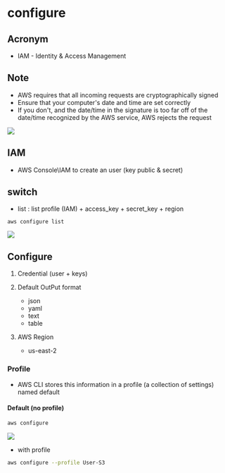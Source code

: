 # configure

## Acronym
* IAM - Identity & Access Management

## Note
* AWS requires that all incoming requests are cryptographically signed
* Ensure that your computer's date and time are set correctly
* If you don't, and the date/time in the signature is too
  far off of the date/time recognized by the AWS service, AWS rejects the request

[<img src="https://i.imgur.com/NxScs6K.png">](https://i.imgur.com/NxScs6K.png)

## IAM
* AWS Console\IAM to create an user (key public & secret)

## switch
* list : list profile (IAM) + access_key + secret_key + region
````
aws configure list
````
[<img src="https://i.imgur.com/CsGHtNf.png">](https://i.imgur.com/CsGHtNf.png)

## Configure
1) Credential (user + keys)

2) Default OutPut format
    * json
    * yaml
    * text
    * table
  
3) AWS Region
    * us-east-2

### Profile
* AWS CLI stores this information in a profile (a collection of settings) named default

#### Default (no profile)
````Bash
aws configure 
````
[<img src="https://i.imgur.com/MEe4PSd.png">](https://i.imgur.com/MEe4PSd.png)

* with profile
````Bash
aws configure --profile User-S3
````
